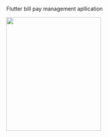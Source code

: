 
Flutter bill pay management apllication 

<img src = "https://user-images.githubusercontent.com/12158468/122993547-41289d00-d3c9-11eb-9ca4-68acc053a433.gif" width = "250" height = "300" />
